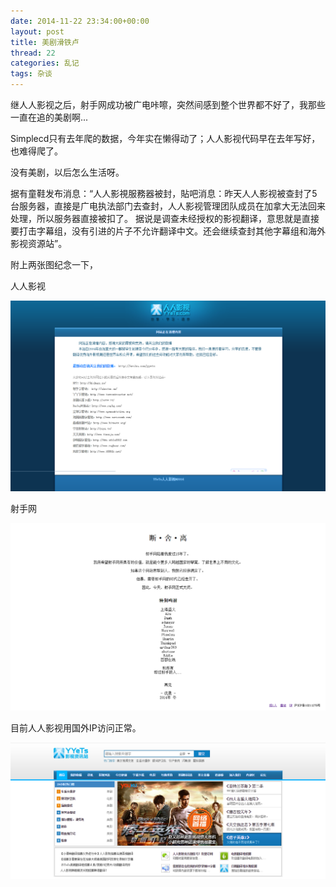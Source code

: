 ```yaml
---
date: 2014-11-22 23:34:00+00:00
layout: post
title: 美剧滑铁卢
thread: 22
categories: 乱记
tags: 杂谈
---
```


继人人影视之后，射手网成功被广电咔嚓，突然间感到整个世界都不好了，我那些一直在追的美剧啊...

Simplecd只有去年爬的数据，今年实在懒得动了；人人影视代码早在去年写好，也难得爬了。

没有美剧，以后怎么生活呀。

据有童鞋发布消息：“人人影視服務器被封，貼吧消息：昨天人人影视被查封了5台服务器，直接是广电执法部门去查封，人人影视管理团队成员在加拿大无法回来处理，所以服务器直接被扣了。 据说是调查未经授权的影视翻译，意思就是直接要打击字幕组，没有引进的片子不允许翻译中文。还会继续查封其他字幕组和海外影视资源站”。

附上两张图纪念一下，

人人影视

![yyets-die](../assets/img/2014112201.png)

射手网

![yyets-die](../assets/img/2014112202.png)

目前人人影视用国外IP访问正常。

![yyets-die](../assets/img/2014112203.png)

